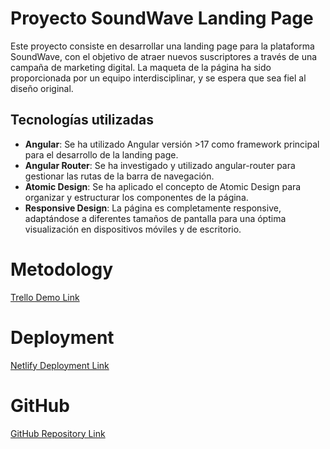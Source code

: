 # Proyecto SoundWave Landing Page

Este proyecto consiste en desarrollar una landing page para la plataforma SoundWave, con el objetivo de atraer nuevos suscriptores a través de una campaña de marketing digital. La maqueta de la página ha sido proporcionada por un equipo interdisciplinar, y se espera que sea fiel al diseño original.

## Tecnologías utilizadas

- **Angular**: Se ha utilizado Angular versión >17 como framework principal para el desarrollo de la landing page.
- **Angular Router**: Se ha investigado y utilizado angular-router para gestionar las rutas de la barra de navegación.
- **Atomic Design**: Se ha aplicado el concepto de Atomic Design para organizar y estructurar los componentes de la página.
- **Responsive Design**: La página es completamente responsive, adaptándose a diferentes tamaños de pantalla para una óptima visualización en dispositivos móviles y de escritorio.

# Metodology

[Trello Demo Link](https://trello.com/b/y7dYzi4A/soundwave)

# Deployment

[Netlify Deployment Link]()

# GitHub

[GitHub Repository Link](https://github.com/project-assigments-p2-singulaars/soundwave-roouugeer.git)
